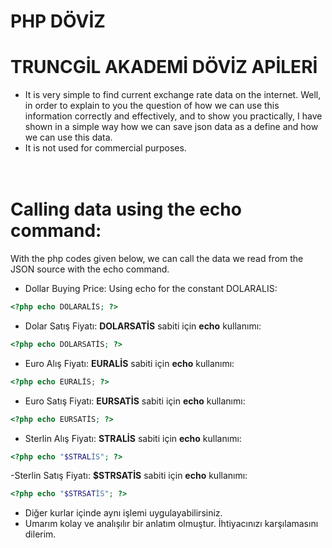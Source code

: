 # PHP DÖVİZ
# TRUNCGİL AKADEMİ DÖVİZ APİLERİ
- It is very simple to find current exchange rate data on the internet. Well, in order to explain to you the question of how we can use this information correctly and effectively, and to show you practically, I have shown in a simple way how we can save json data as a define and how we can use this data.
- It is not used for commercial purposes.<br> <br> <br>
# Calling data using the echo command:
With the php codes given below, we can call the data we read from the JSON source with the echo command.
- Dollar Buying Price: Using echo for the constant DOLARALIS:
```php
<?php echo DOLARALİS; ?>
```
- Dolar Satış Fiyatı: <b>DOLARSATİS</b> sabiti için <b>echo</b> kullanımı:
```php
<?php echo DOLARSATİS; ?>
```
- Euro Alış Fiyatı: <b>EURALİS</b> sabiti için <b>echo</b> kullanımı:
```php
<?php echo EURALİS; ?>
```
- Euro Satış Fiyatı: <b>EURSATİS</b> sabiti için <b>echo</b> kullanımı:
```php
<?php echo EURSATİS; ?>
```
- Sterlin Alış Fiyatı: <b>STRALİS</b> sabiti için <b>echo</b> kullanımı:
```php
<?php echo "$STRALİS"; ?>
```
-Sterlin Satış Fiyatı: <b>$STRSATİS</b> sabiti için <b>echo</b> kullanımı:
```php
<?php echo "$STRSATİS"; ?>
```
- Diğer kurlar içinde aynı işlemi uygulayabilirsiniz.
- Umarım kolay ve analışılır bir anlatım olmuştur. İhtiyacınızı karşılamasını dilerim.
